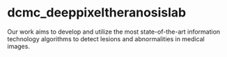 # dcmc_deeppixeltheranosislab
Our work aims to develop and utilize the most state-of-the-art information technology algorithms to detect lesions and abnormalities in medical images.
